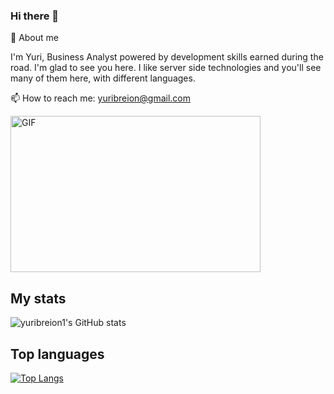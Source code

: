 ### Hi there 👋

💬  About me

I'm Yuri, Business Analyst powered by development skills earned during the road. I'm glad to see you here. I like server side technologies and you'll see many of them here, with different languages. 

📫 How to reach me: yuribreion@gmail.com

<img align="center" height="250" width="400" alt="GIF" src="https://github.com/JayantGoel001/JayantGoel001/blob/master/GIF/code.gif">

## My stats

![yuribreion1's GitHub stats](https://github-readme-stats.vercel.app/api?username=yuribreion1&show_icons=true&theme=radical)

## Top languages

[![Top Langs](https://github-readme-stats.vercel.app/api/top-langs/?username=yuribreion1)](https://github.com/yuribreion1?tab=repositories)


<!--
**yuribreion1/yuribreion1** is a ✨ _special_ ✨ repository because its `README.md` (this file) appears on your GitHub profile.

Here are some ideas to get you started:

- 🔭 I’m currently working on ...
- 🌱 I’m currently learning ...
- 👯 I’m looking to collaborate on ...
- 🤔 I’m looking for help with ...
- 💬 Ask me about ...
- 📫 How to reach me: ...
- 😄 Pronouns: ...
- ⚡ Fun fact: ...
-->
